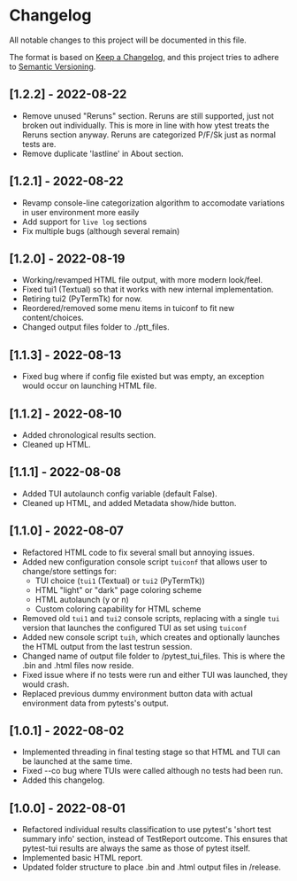 # Changelog

All notable changes to this project will be documented in this file.

The format is based on [Keep a Changelog](https://keepachangelog.com/en/1.0.0/),
and this project tries to adhere to [Semantic Versioning](https://semver.org/spec/v2.0.0.html).

## [1.2.2] - 2022-08-22

- Remove unused "Reruns" section. Reruns are still supported, just not broken out individually. This is more in line with how ytest treats the Reruns section anyway. Reruns are categorized P/F/Sk just as normal tests are.
- Remove duplicate 'lastline' in About section.

## [1.2.1] - 2022-08-22

- Revamp console-line categorization algorithm to accomodate variations in user environment more easily
- Add support for `live log` sections
- Fix multiple bugs (although several remain)

## [1.2.0] - 2022-08-19

- Working/revamped HTML file output, with more modern look/feel.
- Fixed tui1 (Textual) so that it works with new internal implementation.
- Retiring tui2 (PyTermTk) for now.
- Reordered/removed some menu items in tuiconf to fit new content/choices.
- Changed output files folder to ./ptt_files.

## [1.1.3] - 2022-08-13

- Fixed bug where if config file existed but was empty, an exception would occur on launching HTML file.

## [1.1.2] - 2022-08-10

- Added chronological results section.
- Cleaned up HTML.

## [1.1.1] - 2022-08-08

- Added TUI autolaunch config variable (default False).
- Cleaned up HTML, and added Metadata show/hide button.

## [1.1.0] - 2022-08-07

- Refactored HTML code to fix several small but annoying issues.
- Added new configuration console script `tuiconf` that allows user to change/store settings for:
  - TUI choice (`tui1` (Textual) or `tui2` (PyTermTk))
  - HTML "light" or "dark" page coloring scheme
  - HTML autolaunch (y or n)
  - Custom coloring capability for HTML scheme
- Removed old `tui1` and `tui2` console scripts, replacing with a single `tui` version that launches the configured TUI as set using `tuiconf`
- Added new console script `tuih`, which creates and optionally launches the HTML output from the last testrun session.
- Changed name of output file folder to /pytest_tui_files. This is where the .bin and .html files now reside.
- Fixed issue where if no tests were run and either TUI was launched, they would crash.
- Replaced previous dummy environment button data with actual environment data from pytests's output.

## [1.0.1] - 2022-08-02

- Implemented threading in final testing stage so that HTML and TUI can be launched at the same time.
- Fixed --co bug where TUIs were called although no tests had been run.
- Added this changelog.

## [1.0.0] - 2022-08-01

- Refactored individual results classification to use pytest's 'short test summary info' section, instead of TestReport outcome. This ensures that pytest-tui results are always the same as those of pytest itself.
- Implemented basic HTML report.
- Updated folder structure to place .bin and .html output files in /release.
